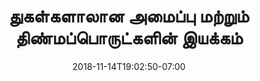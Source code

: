 ---
title: 'துகள்களாலான அமைப்பு மற்றும் திண்மப்பொருட்களின் இயக்கம்'
date: 2018-11-14T19:02:50-07:00
draft: false
weight: 5
---